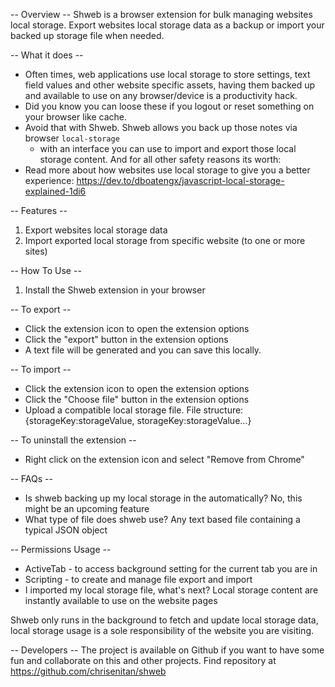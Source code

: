 -- Overview --
Shweb is a browser extension for bulk managing websites local storage. Export websites local storage data as a backup or import your backed up storage file when needed.

-- What it does --

- Often times, web applications use local storage to store settings, text field values and other website specific assets, having them backed up and available to use on any browser/device is a productivity hack.
- Did you know you can loose these if you logout or reset something on your browser like cache.
- Avoid that with Shweb. Shweb allows you back up those notes via browser `local-storage`
  - with an interface you can use to import and export those local storage content. And for all other safety reasons its worth:
- Read more about how websites use local storage to give you a better experience: https://dev.to/dboatengx/javascript-local-storage-explained-1di6

-- Features --

1. Export websites local storage data
2. Import exported local storage from specific website (to one or more sites)

-- How To Use --

1. Install the Shweb extension in your browser

-- To export --

- Click the extension icon to open the extension options
- Click the "export" button in the extension options
- A text file will be generated and you can save this locally.

-- To import --

- Click the extension icon to open the extension options
- Click the "Choose file" button in the extension options
- Upload a compatible local storage file.
  File structure: {storageKey:storageValue, storageKey:storageValue...}

-- To uninstall the extension --

- Right click on the extension icon and select "Remove from Chrome"

-- FAQs --

- Is shweb backing up my local storage in the automatically? No, this might be an upcoming feature
- What type of file does shweb use? Any text based file containing a typical JSON object

-- Permissions Usage --

- ActiveTab - to access background setting for the current tab you are in
- Scripting - to create and manage file export and import
- I imported my local storage file, what's next? Local storage content are instantly available to use on the website pages

Shweb only runs in the background to fetch and update local storage data, local storage usage is a sole responsibility of the website you are visiting.<br>

-- Developers --
The project is available on Github if you want to have some fun and collaborate on this and other projects. Find repository at https://github.com/chrisenitan/shweb
